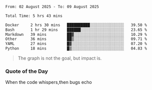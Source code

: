<!--START_SECTION:waka-->

```txt
From: 02 August 2025 - To: 09 August 2025

Total Time: 5 hrs 43 mins

Docker     2 hrs 30 mins   ██████████░░░░░░░░░░░░░░░   39.50 %
Bash       1 hr 29 mins    ██████░░░░░░░░░░░░░░░░░░░   23.65 %
Markdown   39 mins         ██▓░░░░░░░░░░░░░░░░░░░░░░   10.29 %
Other      36 mins         ██▒░░░░░░░░░░░░░░░░░░░░░░   09.71 %
YAML       27 mins         █▓░░░░░░░░░░░░░░░░░░░░░░░   07.20 %
Python     18 mins         █▒░░░░░░░░░░░░░░░░░░░░░░░   04.83 %
```

<!--END_SECTION:waka--> 
> The graph is not the goal, but impact is.

### Quote of the Day
When the code whispers,then bugs echo
